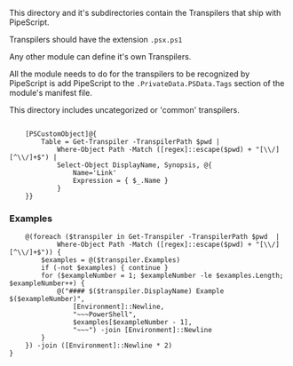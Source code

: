 This directory and it's subdirectories contain the Transpilers that ship with PipeScript.

Transpilers should have the extension ```.psx.ps1```

Any other module can define it's own Transpilers.

All the module needs to do for the transpilers to be recognized by PipeScript is add PipeScript to the ```.PrivateData.PSData.Tags``` section of the module's manifest file.

This directory includes uncategorized or 'common' transpilers.

~~~PipeScript{
    
    [PSCustomObject]@{
        Table = Get-Transpiler -TranspilerPath $pwd |
            Where-Object Path -Match ([regex]::escape($pwd) + "[\\/][^\\/]+$") |
            Select-Object DisplayName, Synopsis, @{
                Name='Link'
                Expression = { $_.Name }
            }
    }}
~~~

### Examples

~~~PipeScript{
    @(foreach ($transpiler in Get-Transpiler -TranspilerPath $pwd  |
            Where-Object Path -Match ([regex]::escape($pwd) + "[\\/][^\\/]+$")) {
        $examples = @($transpiler.Examples)
        if (-not $examples) { continue }
        for ($exampleNumber = 1; $exampleNumber -le $examples.Length; $exampleNumber++) {
            @("#### $($transpiler.DisplayName) Example $($exampleNumber)", 
                [Environment]::Newline,
                "~~~PowerShell",                
                $examples[$exampleNumber - 1],                
                "~~~") -join [Environment]::Newline
        }        
    }) -join ([Environment]::Newline * 2)
}
~~~



